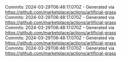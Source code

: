 Commits: 2024-03-29T06:48:17.070Z - Generated via https://github.com/marketplace/actions/artificial-grass
<br>
Commits: 2024-03-29T06:48:17.070Z - Generated via https://github.com/marketplace/actions/artificial-grass
<br>
Commits: 2024-03-29T06:48:17.070Z - Generated via https://github.com/marketplace/actions/artificial-grass
<br>
Commits: 2024-03-29T06:48:17.070Z - Generated via https://github.com/marketplace/actions/artificial-grass
<br>
Commits: 2024-03-29T06:48:17.070Z - Generated via https://github.com/marketplace/actions/artificial-grass
<br>
